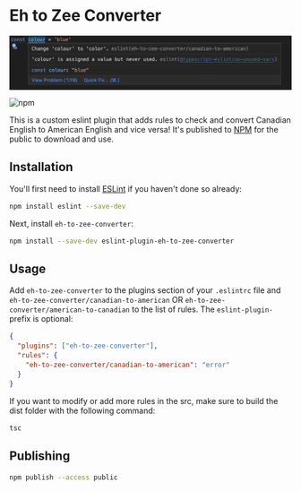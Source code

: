 # Eh to Zee Converter

<img src="https://github.com/Andrew32A/eh-to-zee-converter/blob/main/images/screenshot.png" align="center">

![npm](https://img.shields.io/npm/v/eslint-plugin-eh-to-zee-converter)

This is a custom eslint plugin that adds rules to check and convert Canadian English to American English and vice versa! It's published to [NPM](https://www.npmjs.com/package/eslint-plugin-eh-to-zee-converter) for the public to download and use.

## Installation

You'll first need to install [ESLint](http://eslint.org) if you haven't done so already:

```bash
npm install eslint --save-dev
```

Next, install `eh-to-zee-converter`:

```bash
npm install --save-dev eslint-plugin-eh-to-zee-converter
```

## Usage

Add `eh-to-zee-converter` to the plugins section of your `.eslintrc` file and `eh-to-zee-converter/canadian-to-american` OR `eh-to-zee-converter/american-to-canadian` to the list of rules. The `eslint-plugin-` prefix is optional:

```json
{
  "plugins": ["eh-to-zee-converter"],
  "rules": {
    "eh-to-zee-converter/canadian-to-american": "error"
  }
}
```

If you want to modify or add more rules in the src, make sure to build the dist folder with the following command:

```bash
tsc
```

## Publishing

```bash
npm publish --access public
```
